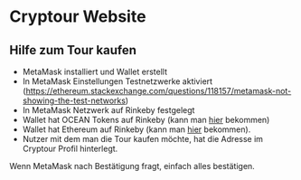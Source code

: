 # Cryptour Website


## Hilfe zum Tour kaufen
- MetaMask installiert und Wallet erstellt
- In MetaMask Einstellungen Testnetzwerke aktiviert (https://ethereum.stackexchange.com/questions/118157/metamask-not-showing-the-test-networks)
- In MetaMask Netzwerk auf Rinkeby festgelegt
- Wallet hat OCEAN Tokens auf Rinkeby (kann man [hier](https://faucet.rinkeby.oceanprotocol.com/) bekommen)
- Wallet hat Ethereum auf Rinkeby (kann man [hier](https://rinkebyfaucet.com) bekommen).
- Nutzer mit dem man die Tour kaufen möchte, hat die Adresse im Cryptour Profil hinterlegt.

Wenn MetaMask nach Bestätigung fragt, einfach alles bestätigen.
